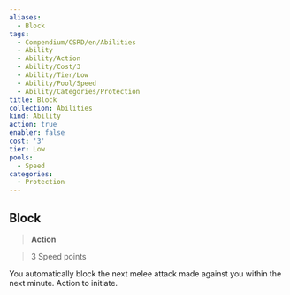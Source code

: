 ```yaml
---
aliases:
  - Block
tags:
  - Compendium/CSRD/en/Abilities
  - Ability
  - Ability/Action
  - Ability/Cost/3
  - Ability/Tier/Low
  - Ability/Pool/Speed
  - Ability/Categories/Protection
title: Block
collection: Abilities
kind: Ability
action: true
enabler: false
cost: '3'
tier: Low
pools:
  - Speed
categories:
  - Protection
---
```

## Block    
>**Action**    
>3 Speed points  
    
You automatically block the next melee attack made against you within the next minute. Action to initiate.